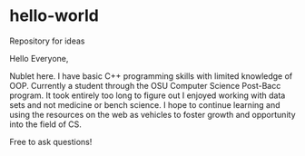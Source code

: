# hello-world
Repository for ideas

Hello Everyone, 

Nublet here. I have basic C++ programming skills with limited knowledge of OOP.
Currently a student through the OSU Computer Science Post-Bacc program. It took
entirely too long to figure out I enjoyed working with data sets and not medicine 
or bench science. I hope to continue learning and using the resources on the web 
as vehicles to foster growth and opportunity into the field of CS. 

Free to ask questions!
